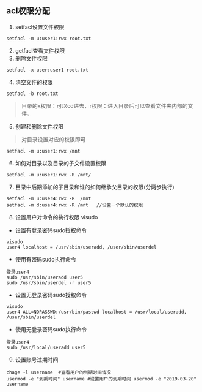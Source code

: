 ## acl权限分配
1. setfacl设置文件权限
```
setfacl -m u:user1:rwx root.txt
```
2. getfacl查看文件权限
3. 删除文件权限
```
setfacl -x user:user1 root.txt
```
4. 清空文件的权限
```
setfacl -b root.txt
```
> 目录的x权限：可以cd进去，r权限：进入目录后可以查看文件夹内部的文件。
5. 创建和删除文件权限
> 对目录设置对应的权限即可
```
setfacl -m u:user1:rwx /mnt
```
6. 如何对目录以及目录的子文件设置权限
```
setfacl -m u:user1:rwx -R /mnt/
```
7. 目录中后期添加的子目录和谁的如何继承父目录的权限(分两步执行)
```
setfacl -m u:user4:rwx -R  /mnt
setfacl -m d:user4:rwx -R /mnt   //设置一个默认的权限
```
8. 设置用户对命令的执行权限 visudo
* 设置有登录密码sudo授权命令
```
visudo
user4 localhost = /usr/sbin/useradd, /user/sbin/userdel
```
* 使用有密码sudo执行命令
```
登录user4
sudo /usr/sbin/useradd user5
sudo /usr/sbin/userdel -r user5
```
* 设置无登录密码sudo授权命令
```
visudo
user4 ALL=NOPASSWD:/usr/bin/passwd localhost = /usr/local/useradd, /user/sbin/userdel
```
* 使用无登录密码sudo执行命令
```
登录user4
sudo /usr/local/useradd user5
```
9. 设置账号过期时间
```
chage -l username  #查看用户的到期时间情况
usermod -e "到期时间" username #设置用户的到期时间 usermod -e "2019-03-20" username
```
